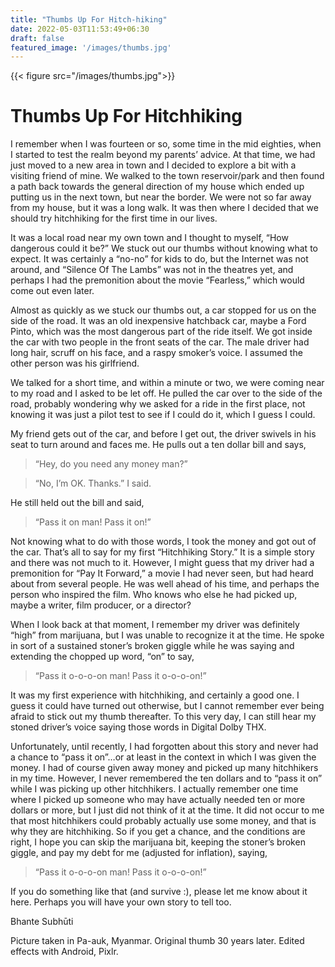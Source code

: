 ```yaml
---
title: "Thumbs Up For Hitch-hiking"
date: 2022-05-03T11:53:49+06:30
draft: false
featured_image: '/images/thumbs.jpg'
---
```

{{< figure src="/images/thumbs.jpg">}}


# Thumbs Up For Hitchhiking

I remember when I was fourteen or so, some time in the mid eighties, when I started to test the realm beyond my parents’ advice. At that time, we had just moved to a new area in town and I decided to explore a bit with a visiting friend of mine. We walked to the town reservoir/park and then found a path back towards the general direction of my house which ended up putting us in the next town, but near the border. We were not so far away from my house, but it was a long walk. It was then where I decided that we should try hitchhiking for the first time in our lives.

It was a local road near my own town and I thought to myself, “How dangerous could it be?” We stuck out our thumbs without knowing what to expect. It was certainly a “no-no” for kids to do, but the Internet was not around, and “Silence Of The Lambs” was not in the theatres yet, and perhaps I had the premonition about the movie “Fearless,” which would come out even later.

Almost as quickly as we stuck our thumbs out, a car stopped for us on the side of the road. It was an old inexpensive hatchback car, maybe a Ford Pinto, which was the most dangerous part of the ride itself. We got inside the car with two people in the front seats of the car. The male driver had long hair, scruff on his face, and a raspy smoker’s voice. I assumed the other person was his girlfriend.

We talked for a short time, and within a minute or two, we were coming near to my road and I asked to be let off. He pulled the car over to the side of the road, probably wondering why we asked for a ride in the first place, not knowing it was just a pilot test to see if I could do it, which I guess I could.

My friend gets out of the car, and before I get out, the driver swivels in his seat to turn around and faces me. He pulls out a ten dollar bill and says, 

>“Hey, do you need any money man?”

>“No, I’m OK. Thanks.” I said.

He still held out the bill and said, 
>“Pass it on man! Pass it on!”

Not knowing what to do with those words, I took the money and got out of the car.
That’s all to say for my first “Hitchhiking Story.” It is a simple story and there was not much to it. However, I might guess that my driver had a premonition for “Pay It Forward,” a movie I had never seen, but had heard about from several people. He was well ahead of his time, and perhaps the person who inspired the film. Who knows who else he had picked up, maybe a writer, film producer, or a director?

When I look back at that moment, I remember my driver was definitely “high” from marijuana, but I was unable to recognize it at the time. He spoke in sort of a sustained stoner’s broken giggle while he was saying and extending the chopped up word, “on” to say,

>“Pass it o-o-o-on man! Pass it o-o-o-on!”

It was my first experience with hitchhiking, and certainly a good one. I guess it could have turned out otherwise, but I cannot remember ever being afraid to stick out my thumb thereafter. To this very day, I can still hear my stoned driver’s voice saying those words in Digital Dolby THX.

Unfortunately, until recently, I had forgotten about this story and never had a chance to “pass it on”…or at least in the context in which I was given the money. I had of course given away money and picked up many hitchhikers in my time. However, I never remembered the ten dollars and to “pass it on” while I was picking up other hitchhikers. I actually remember one time where I picked up someone who may have actually needed ten or more dollars or more, but I just did not think of it at the time. It did not occur to me that most hitchhikers could probably actually use some money, and that is why they are hitchhiking. So if you get a chance, and the conditions are right, I hope you can skip the marijuana bit, keeping the stoner’s broken giggle, and pay my debt for me (adjusted for inflation), saying, 

>“Pass it o-o-o-on man! Pass it o-o-o-on!”

If you do something like that (and survive :), please let me know about it here. Perhaps you will have your own story to tell too.

Bhante Subhūti

Picture taken in Pa-auk, Myanmar.
Original thumb 30 years later.
Edited effects with Android, Pixlr.
